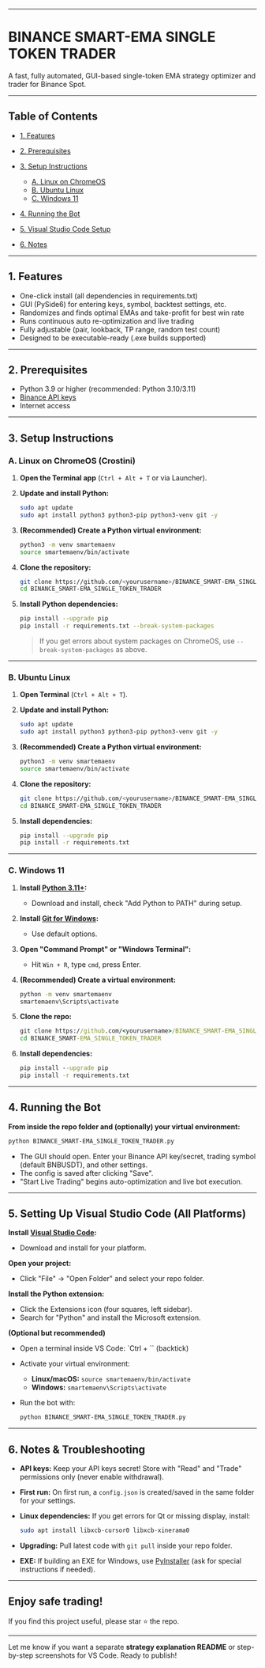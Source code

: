 
---

# BINANCE SMART-EMA SINGLE TOKEN TRADER

A fast, fully automated, GUI-based single-token EMA strategy optimizer and trader for Binance Spot.

---

## Table of Contents

* [1. Features](#features)
* [2. Prerequisites](#prerequisites)
* [3. Setup Instructions](#setup-instructions)

  * [A. Linux on ChromeOS](#chromeos)
  * [B. Ubuntu Linux](#ubuntu)
  * [C. Windows 11](#windows11)
* [4. Running the Bot](#running)
* [5. Visual Studio Code Setup](#vscode)
* [6. Notes](#notes)

---

## <a name="features"></a>1. Features

* One-click install (all dependencies in requirements.txt)
* GUI (PySide6) for entering keys, symbol, backtest settings, etc.
* Randomizes and finds optimal EMAs and take-profit for best win rate
* Runs continuous auto re-optimization and live trading
* Fully adjustable (pair, lookback, TP range, random test count)
* Designed to be executable-ready (.exe builds supported)

---

## <a name="prerequisites"></a>2. Prerequisites

* Python 3.9 or higher (recommended: Python 3.10/3.11)
* [Binance API keys](https://www.binance.com/en/my/settings/api-management)
* Internet access

---

## <a name="setup-instructions"></a>3. Setup Instructions

### <a name="chromeos"></a>A. Linux on ChromeOS (Crostini)

1. **Open the Terminal app** (`Ctrl + Alt + T` or via Launcher).
2. **Update and install Python:**

   ```sh
   sudo apt update
   sudo apt install python3 python3-pip python3-venv git -y
   ```
3. **(Recommended) Create a Python virtual environment:**

   ```sh
   python3 -m venv smartemaenv
   source smartemaenv/bin/activate
   ```
4. **Clone the repository:**

   ```sh
   git clone https://github.com/<yourusername>/BINANCE_SMART-EMA_SINGLE_TOKEN_TRADER.git
   cd BINANCE_SMART-EMA_SINGLE_TOKEN_TRADER
   ```
5. **Install Python dependencies:**

   ```sh
   pip install --upgrade pip
   pip install -r requirements.txt --break-system-packages
   ```

   > If you get errors about system packages on ChromeOS, use `--break-system-packages` as above.

---

### <a name="ubuntu"></a>B. Ubuntu Linux

1. **Open Terminal** (`Ctrl + Alt + T`).
2. **Update and install Python:**

   ```sh
   sudo apt update
   sudo apt install python3 python3-pip python3-venv git -y
   ```
3. **(Recommended) Create a Python virtual environment:**

   ```sh
   python3 -m venv smartemaenv
   source smartemaenv/bin/activate
   ```
4. **Clone the repository:**

   ```sh
   git clone https://github.com/<yourusername>/BINANCE_SMART-EMA_SINGLE_TOKEN_TRADER.git
   cd BINANCE_SMART-EMA_SINGLE_TOKEN_TRADER
   ```
5. **Install dependencies:**

   ```sh
   pip install --upgrade pip
   pip install -r requirements.txt
   ```

---

### <a name="windows11"></a>C. Windows 11

1. **Install [Python 3.11+](https://www.python.org/downloads/windows/):**

   * Download and install, check "Add Python to PATH" during setup.
2. **Install [Git for Windows](https://git-scm.com/download/win):**

   * Use default options.
3. **Open "Command Prompt" or "Windows Terminal":**

   * Hit `Win + R`, type `cmd`, press Enter.
4. **(Recommended) Create a virtual environment:**

   ```cmd
   python -m venv smartemaenv
   smartemaenv\Scripts\activate
   ```
5. **Clone the repo:**

   ```cmd
   git clone https://github.com/<yourusername>/BINANCE_SMART-EMA_SINGLE_TOKEN_TRADER.git
   cd BINANCE_SMART-EMA_SINGLE_TOKEN_TRADER
   ```
6. **Install dependencies:**

   ```cmd
   pip install --upgrade pip
   pip install -r requirements.txt
   ```

---

## <a name="running"></a>4. Running the Bot

**From inside the repo folder and (optionally) your virtual environment:**

```sh
python BINANCE_SMART-EMA_SINGLE_TOKEN_TRADER.py
```

* The GUI should open. Enter your Binance API key/secret, trading symbol (default BNBUSDT), and other settings.
* The config is saved after clicking "Save".
* "Start Live Trading" begins auto-optimization and live bot execution.

---

## <a name="vscode"></a>5. Setting Up Visual Studio Code (All Platforms)

**Install [Visual Studio Code](https://code.visualstudio.com/):**

* Download and install for your platform.

**Open your project:**

* Click "File" → "Open Folder" and select your repo folder.

**Install the Python extension:**

* Click the Extensions icon (four squares, left sidebar).
* Search for "Python" and install the Microsoft extension.

**(Optional but recommended)**

* Open a terminal inside VS Code: `Ctrl + `` (backtick)
* Activate your virtual environment:

  * **Linux/macOS:** `source smartemaenv/bin/activate`
  * **Windows:** `smartemaenv\Scripts\activate`
* Run the bot with:

  ```sh
  python BINANCE_SMART-EMA_SINGLE_TOKEN_TRADER.py
  ```

---

## <a name="notes"></a>6. Notes & Troubleshooting

* **API keys:** Keep your API keys secret! Store with "Read" and "Trade" permissions only (never enable withdrawal).
* **First run:** On first run, a `config.json` is created/saved in the same folder for your settings.
* **Linux dependencies:** If you get errors for Qt or missing display, install:

  ```sh
  sudo apt install libxcb-cursor0 libxcb-xinerama0
  ```
* **Upgrading:** Pull latest code with `git pull` inside your repo folder.
* **EXE:** If building an EXE for Windows, use [PyInstaller](https://pyinstaller.org/en/stable/) (ask for special instructions if needed).

---

## Enjoy safe trading!

If you find this project useful, please star ⭐ the repo.

---

Let me know if you want a separate **strategy explanation README** or step-by-step screenshots for VS Code.
Ready to publish!
